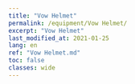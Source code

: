 ```yaml
---
title: "Vow Helmet"
permalink: /equipment/Vow Helmet/
excerpt: "Vow Helmet"
last_modified_at: 2021-01-25
lang: en
ref: "Vow Helmet.md"
toc: false
classes: wide
---
```


